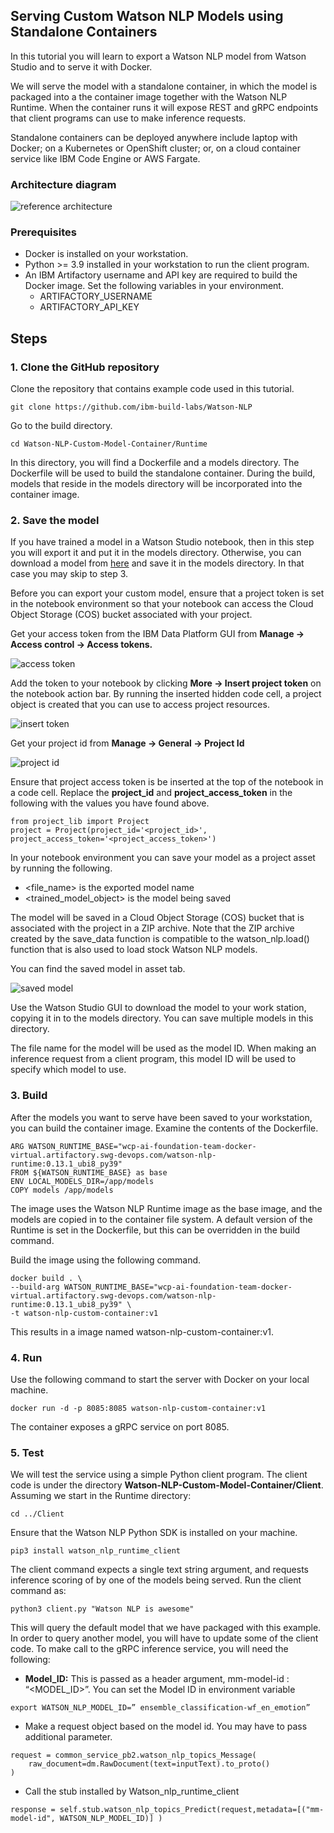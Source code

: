 ## Serving Custom Watson NLP Models using Standalone Containers
In this tutorial you will learn to export a Watson NLP model from Watson Studio and to serve it with Docker. 

We will serve the model with a standalone container, in which the model is packaged into a the container image together with the Watson NLP Runtime. When the container runs it will expose REST and gRPC endpoints that client programs can use to make inference requests. 

Standalone containers can be deployed anywhere include laptop with Docker; on a Kubernetes or OpenShift cluster; or, on a cloud container service like IBM Code Engine or AWS Fargate.  

### Architecture diagram

![reference architecture](Images/reference_architecture.png)
    
### Prerequisites
    
- Docker is installed on your workstation.
- Python >= 3.9 installed in your workstation to run the client program.
- An IBM Artifactory username and API key are required to build the Docker image. Set the following variables in your environment.
    - ARTIFACTORY_USERNAME
    -  ARTIFACTORY_API_KEY
    
## Steps
### 1. Clone the GitHub repository
Clone the repository that contains example code used in this tutorial. 
```
git clone https://github.com/ibm-build-labs/Watson-NLP 
```
Go to the build directory.
```
cd Watson-NLP-Custom-Model-Container/Runtime 
```
In this directory, you will find a Dockerfile and a models directory. The Dockerfile will be used to build the standalone container. During the build, models that reside in the models directory will be incorporated into the container image.

### 2. Save the model
If you have trained a model in a Watson Studio notebook, then in this step you will export it and put it in the models directory. Otherwise, you can download a model from [here](https://github.com/ibm-build-labs/Watson-NLP/releases/download/ml_model/ensemble_classification-wf_en_emotion) and save it in the models directory. In that case you may skip to step 3.

Before you can export your custom model, ensure that a project token is set in the notebook environment so that your notebook can access the Cloud Object Storage (COS) bucket associated with your project.  

Get your access token from the IBM Data Platform GUI from **Manage -> Access control -> Access tokens.** 

![access token](Images/access_token.png)

Add the token to your notebook by clicking **More -> Insert project token** on the notebook action bar. By running the inserted hidden code cell, a project object is created that you can use to access project resources. 

![insert token](Images/insert_token.png)

Get your project id from **Manage -> General -> Project Id**

![project id](Images/project_id.png)
    
Ensure that project access token is be inserted at the top of the notebook in a code cell.  Replace the **project_id** and **project_access_token** in the following with the values you have found above. 
```
from project_lib import Project 
project = Project(project_id='<project_id>', project_access_token='<project_access_token>') 
```
In your notebook environment you can save your model as a project asset by running the following. 
- <file_name> is the exported model name 
- <trained_model_object> is the model being saved

The model will be saved in a Cloud Object Storage (COS) bucket that is associated with the project in a ZIP archive.  Note that the ZIP archive created by the save_data function is compatible to the watson_nlp.load() function that is also used to load stock Watson NLP models.  

You can find the saved model in asset tab. 

![saved model](Images/saved_model.png)
    
Use the Watson Studio GUI to download the model to your work station, copying it in to the models directory. You can save multiple models in this directory.  

The file name for the model will be used as the model ID.  When making an inference request from a client program, this model ID will be used to specify which model to use. 

### 3. Build
After the models you want to serve have been saved to your workstation, you can build the container image.  Examine the contents of the Dockerfile. 
```
ARG WATSON_RUNTIME_BASE="wcp-ai-foundation-team-docker-virtual.artifactory.swg-devops.com/watson-nlp-runtime:0.13.1_ubi8_py39" 
FROM ${WATSON_RUNTIME_BASE} as base 
ENV LOCAL_MODELS_DIR=/app/models 
COPY models /app/models 
```

The image uses the Watson NLP Runtime image as the base image, and the models are copied in to the container file system.  A default version of the Runtime is set in the Dockerfile, but this can be overridden in the build command. 

Build the image using the following command. 
```
docker build . \ 
--build-arg WATSON_RUNTIME_BASE="wcp-ai-foundation-team-docker-virtual.artifactory.swg-devops.com/watson-nlp-runtime:0.13.1_ubi8_py39" \ 
-t watson-nlp-custom-container:v1 
```
This results in a image named watson-nlp-custom-container:v1. 
### 4. Run 
Use the following command to start the server with Docker on your local machine. 
```
docker run -d -p 8085:8085 watson-nlp-custom-container:v1 
```
The container exposes a gRPC service on port 8085. 

### 5. Test 
We will test the service using a simple Python client program.  The client code is under the directory **Watson-NLP-Custom-Model-Container/Client**.  Assuming we start in the Runtime directory: 
```
cd ../Client 
```
Ensure that the Watson NLP Python SDK is installed on your machine. 
```
pip3 install watson_nlp_runtime_client 
```
The client command expects a single text string argument, and requests inference scoring of by one of the models being served.  Run the client command as: 
```
python3 client.py "Watson NLP is awesome" 
```

This will query the default model that we have packaged with this example.  In order to query another model, you will have to update some of the client code. 
To make call to the gRPC inference service, you will need the following: 

- **Model_ID:** This is passed as a header argument, mm-model-id : “<MODEL_ID>”. You can set the Model ID in environment variable 
```
export WATSON_NLP_MODEL_ID=” ensemble_classification-wf_en_emotion” 
```
- Make a request object based on the model id. You may have to pass additional parameter. 
```
request = common_service_pb2.watson_nlp_topics_Message( 
    raw_document=dm.RawDocument(text=inputText).to_proto() 
) 
```
- Call the stub installed by Watson_nlp_runtime_client 
```
response = self.stub.watson_nlp_topics_Predict(request,metadata=[("mm-model-id", WATSON_NLP_MODEL_ID)] ) 
```
